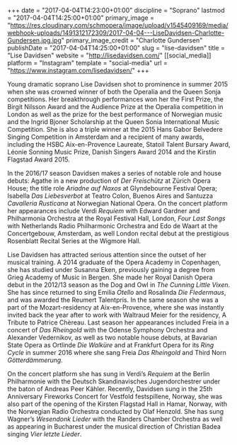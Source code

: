 +++
date = "2017-04-04T14:23:00+01:00"
discipline = "Soprano"
lastmod = "2017-04-04T14:25:00+01:00"
primary_image = "https://res.cloudinary.com/schmopera/image/upload/v1545409169/media/webhook-uploads/1491312172309/2017-04-04---LiseDavidsen-Charlotte-Gundersen.jpg.jpg"
primary_image_credit = "Charlotte Gundersen"
publishDate = "2017-04-04T14:25:00+01:00"
slug = "lise-davidsen"
title = "Lise Davidsen"
website = "http://lisedavidsen.com/"
[[social_media]]
platform = "Instagram"
template = "social-media"
url = "https://www.instagram.com/lisedavidsen/"
+++

Young dramatic soprano Lise Davidsen shot to prominence in summer 2015 when she was crowned winner of both the Operalia and the Queen Sonja competitions. Her breakthrough performances won her the First Prize, the Birgit Nilsson Award and the Audience Prize at the Operalia competition in London as well as the prize for the best performance of Norwegian music and the Ingrid Bjoner Scholarship at the Queen Sonia International Music Competition. She is also a triple winner at the 2015 Hans Gabor Belvedere Singing Competition in Amsterdam and a recipient of many awards, including the HSBC Aix-en-Provence Laureate, Statoil Talent Bursary Award, Léonie Sonning Music Prize, Danish Singers Award 2014 and the Kirstin Flagstad Award 2015.

In the 2016/17 season Davidsen makes a series of notable role and house debuts: Agathe in a new production of *Der Freischütz* at Zürich Opera House; the title role *Ariadne auf Naxos* at Glyndebourne Festival Opera; Isabella *Das Liebesverbot* at Teatro Colon, Buenos Aires and Santuzza *Cavalleria Rusticana* at Norwegian National Opera. On the concert platform her appearances include Verdi *Requiem* with Edward Gardner and Philharmonia Orchestra at the Royal Festival Hall, London, *Four Last Songs* with Netherlands Radio Philharmonic Orchestra and Edo de Waart at the Concertgebouw, Amsterdam, as well London recital debut at the prestigious Rosenblatt Recital Series at the Wigmore Hall.

Lise Davidsen has attracted serious attention since the outset of her musical training. A 2014 graduate of the Opera Academy in Copenhagen, she has studied under Susanna Eken, previously gaining a degree from Grieg Academy of Music in Bergen. She made her Royal Danish Opera debut in the 2012/13 season as the Dog and Owl in *The Cunning Little Vixen*. She has since returned to sing Emilia *Otello* and Rosalinda *Die Fledermaus*, and was awarded the Reumert Talentpris. In the same season she was a part of the Mozart-residency at Aix-en-Provence, where she was instantly invited back the year after to work with Waltraud Meier for the residency, A Tribute to Patrice Chèreau. Last season her appearances included Freia in a concert of *Das Rheingold* with the Odense Symphony Orchestra and Alexander Vedernikov, as well as two notable house debuts, at Bavarian State Opera as Ortlinde *Die Walküre* and at Frankfurt Opera for its *Ring Cycle* in summer 2016 where she sang Freia *Das Rheingold* and Third Norn *Götterdämmerung*.

On the concert platform she has sung in Verdi’s *Requiem* at the Berlin Philharmonie with the Deutsch Skandinavisches Jugendorchestrer under the baton of Andreas Peer Kähler. Recently, Davidsen sung in the 25th Anniversary Fireworks Concert for Vestfold festspillene, Norway, she was also part of the opening of the Kirsten Flagstad Hall in Hamar, Norway, with the Norwegian Radio Orchestra conducted by Olaf Henzold. She has sung Wagner’s *Wesendonk Lieder* with the Randers Chamber Orchestra as well as appearing in Bucharest under the musical direction of Christian Badea singing *Vier letzte Lieder*.
